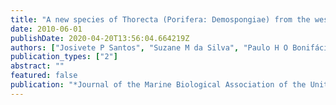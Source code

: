 ```yaml
---
title: "A new species of Thorecta (Porifera: Demospongiae) from the western Atlantic, with remarks on the taxonomy of the genus"
date: 2010-06-01
publishDate: 2020-04-20T13:56:04.664219Z
authors: ["Josivete P Santos", "Suzane M da Silva", "Paulo H O Bonifácio", "Eduardo L Esteves", "Ulisses S Pinheiro", "Guilherme Muricy"]
publication_types: ["2"]
abstract: ""
featured: false
publication: "*Journal of the Marine Biological Association of the United Kingdom*"
---
```


